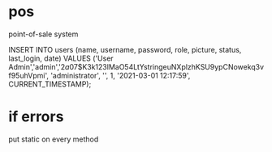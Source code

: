 # pos
point-of-sale system

INSERT INTO users (name, username, password, role, picture, status, last_login, date) VALUES ('User Admin','admin','$2a$07$K3k123lMaO54LtYstringeuNXplzhKSU9ypCNowekq3vf95uhVpmi', 'administrator', '', 1, '2021-03-01 12:17:59', CURRENT_TIMESTAMP);

# if errors
put static on every method